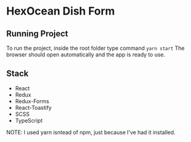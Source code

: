 # HexOcean Dish Form

## Running Project

To run the project, inside the root folder type command `yarn start`
The browser should open automatically and the app is ready to use.

## Stack

* React
* Redux
* Redux-Forms
* React-Toastify
* SCSS
* TypeScript

NOTE: I used yarn isntead of npm, just because I've had it installed.

